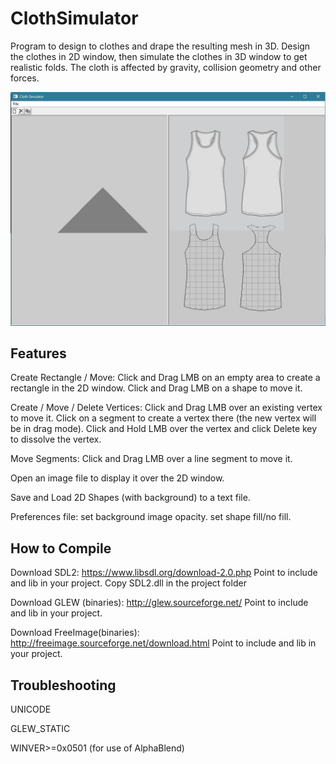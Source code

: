 # ClothSimulator

Program to design to clothes and drape the resulting mesh in 3D.
Design the clothes in 2D window, then simulate the clothes in 3D window to get realistic folds.
The cloth is affected by gravity, collision geometry and other forces.

![Screenshot](screenshots/screenshot07.jpg?raw=true)

Features
--------
Create Rectangle / Move:
Click and Drag LMB on an empty area to create a rectangle in the 2D window.
Click and Drag LMB on a shape to move it.

Create / Move / Delete Vertices:
Click and Drag LMB over an existing vertex to move it.
Click on a segment to create a vertex there (the new vertex will be in drag mode).
Click and Hold LMB over the vertex and click Delete key to dissolve the vertex.

Move Segments:
Click and Drag LMB over a line segment to move it.

Open an image file to display it over the 2D window.

Save and Load 2D Shapes (with background) to a text file.

Preferences file: set background image opacity. set shape fill/no fill.

How to Compile
--------------
Download SDL2: https://www.libsdl.org/download-2.0.php
Point to include and lib in your project.
Copy SDL2.dll in the project folder

Download GLEW (binaries): http://glew.sourceforge.net/
Point to include and lib in your project.

Download FreeImage(binaries): http://freeimage.sourceforge.net/download.html
Point to include and lib in your project.

Troubleshooting
---------------
UNICODE

GLEW_STATIC

WINVER>=0x0501 (for use of AlphaBlend)
